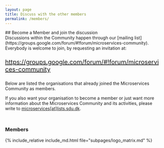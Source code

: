 ```yaml
---
layout: page
title: Discuss with the other members
permalink: /members/
---
```


<section style="margin-bottom: 50px;">
<div class="container">
<div class="row">
<div class="col-xs-12" markdown="1">

<div class="section-title" markdown="1">
## Become a Member and join the discussion
</div>
<div class="col-xs-offset-1 col-xs-10" style="margin-bottom:50px;">
<div markdown="1">
Discussions within the Community happen through our [mailing list](https://groups.google.com/forum/#!forum/microservices-community). Everybody is welcome to join, by requesting an invitation at: 

<div class="text-center" style="font-size:20px;margin-bottom:25px;margin-top:25px;">
<a href="https://groups.google.com/forum/#!forum/microservices-community">https://groups.google.com/forum/#!forum/microservices-community</a></div>

Below are listed the organisations that already joined the Microservices Community as members. 

If you also want your organisation to become a member or just want more information about the Microservices Community and its activities, please write to <u>microservices[at]lists.sdu.dk</u>.
</div>
</div>

### Members

<style type="text/css">
  .logo_thumbnail {
    padding: .5vw;
    background-color: #fff;
    border-radius: .25rem;
    -webkit-transition: all .2s ease-in-out;
    -o-transition: all .2s ease-in-out;
    transition: all .2s ease-in-out;
    max-width: 100%;
    height: auto;
  }
</style>

  {% include_relative include_md.html file="subpages/logo_matrix.md" %}

</div>
</div>
</div>
</section>